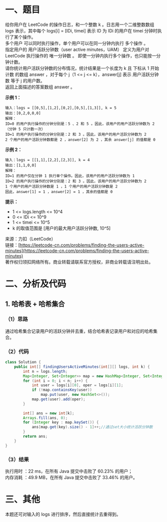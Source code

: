 # 一、题目
给你用户在 LeetCode 的操作日志，和一个整数 k 。日志用一个二维整数数组 logs 表示，其中每个 logs[i] = [IDi, timei] 表示 ID 为 IDi 的用户在 timei 分钟时执行了某个操作。        
多个用户 可以同时执行操作，单个用户可以在同一分钟内执行 多个操作 。      
指定用户的 用户活跃分钟数（user active minutes，UAM） 定义为用户对 LeetCode 执行操作的 唯一分钟数 。 即使一分钟内执行多个操作，也只能按一分钟计数。      
请你统计用户活跃分钟数的分布情况，统计结果是一个长度为 k 且 下标从 1 开始计数 的数组 answer ，对于每个 j（1 <= j <= k），answer[j] 表示 用户活跃分钟数 等于 j 的用户数。     
返回上面描述的答案数组 answer 。     
      
**示例 1：**     
```
输入：logs = [[0,5],[1,2],[0,2],[0,5],[1,3]], k = 5
输出：[0,2,0,0,0]
解释：
ID=0 的用户执行操作的分钟分别是：5 、2 和 5 。因此，该用户的用户活跃分钟数为 2（分钟 5 只计数一次）
ID=1 的用户执行操作的分钟分别是：2 和 3 。因此，该用户的用户活跃分钟数为 2
2 个用户的用户活跃分钟数都是 2 ，answer[2] 为 2 ，其余 answer[j] 的值都是 0
```
**示例 2：**    
```
输入：logs = [[1,1],[2,2],[2,3]], k = 4
输出：[1,1,0,0]
解释：
ID=1 的用户仅在分钟 1 执行单个操作。因此，该用户的用户活跃分钟数为 1
ID=2 的用户执行操作的分钟分别是：2 和 3 。因此，该用户的用户活跃分钟数为 2
1 个用户的用户活跃分钟数是 1 ，1 个用户的用户活跃分钟数是 2 
因此，answer[1] = 1 ，answer[2] = 1 ，其余的值都是 0
```
**提示：**     
- 1 <= logs.length <= 10^4
- 0 <= IDi <= 10^9
- 1 <= timei <= 10^5
- k 的取值范围是 [用户的最大用户活跃分钟数, 10^5]
      
来源：力扣（LeetCode）    
链接：[https://leetcode-cn.com/problems/finding-the-users-active-minutes](https://leetcode-cn.com/problems/finding-the-users-active-minutes)      
著作权归领扣网络所有。商业转载请联系官方授权，非商业转载请注明出处。     
# 二、分析及代码    
## 1. 哈希表 + 哈希集合
### （1）思路
通过哈希集合记录用户的活跃分钟并去重，结合哈希表记录用户和对应的哈希集合。       
### （2）代码
```java
class Solution {
    public int[] findingUsersActiveMinutes(int[][] logs, int k) {
        int n = logs.length;
        Map<Integer, Set<Integer>> map = new HashMap<Integer, Set<Integer>>(n);//记录每个用户活跃过的时间
        for (int i = 0; i < n; i++) {
            int user = logs[i][0], oper = logs[i][1];
            if (!map.containsKey(user))
                map.put(user, new HashSet<>());
            map.get(user).add(oper);
        }
        
        int[] ans = new int[k];
        Arrays.fill(ans, 0);
        for (Integer key : map.keySet()) {
            ans[map.get(key).size() - 1]++;//通过set大小统计活跃分钟数
        }
        return ans;
    }
}
```
### （3）结果
执行用时 ：22 ms，在所有 Java 提交中击败了 60.23% 的用户；    
内存消耗 ：49.9 MB，在所有 Java 提交中击败了 33.46% 的用户。      
# 三、其他
本题还可对输入的 logs 进行排序，然后直接统计去重得到。  
